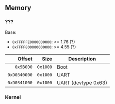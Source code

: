## Memory

### ???

Base:

- `0xFFFFFE0000000000`: <= 1.76 (?)
- `0xFFFF800000000000`: >= 4.55 (?)

Offset       | Size     | Description
------------:|---------:|------------
`0x9B000`    | `0x1000` | Boot
`0xD0340000` | `0x1000` | UART
`0xD0341000` | `0x1000` | UART (devtype 0x63)

### Kernel

